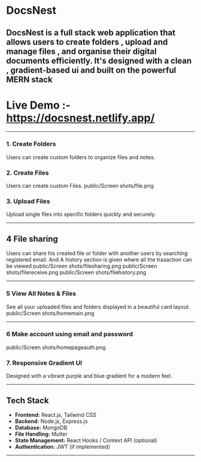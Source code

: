 # DocsNest 

**DocsNest** is a full stack web application that allows users to create folders , upload and manage files , and organise their digital documents efficiently. It's designed with a clean , gradient-based ui and built on the powerful MERN stack
---

# Live Demo :-  https://docsnest.netlify.app/
---

### 1. Create Folders  
Users can create custom folders to organize files and notes.

### 2. Create Files   
Users can create custom Files.
public/Screen shots/file.png

### 3. Upload Files  
Upload single files into specific folders quickly and securely.  

---

## 4 File sharing 
Users can share his created file or folder with another users by searching registered email. And A history section is given where all the trasaction can be viewed 
public/Screen shots/filesharing.png
public/Screen shots/filereceive.png
public/Screen shots/filehistory.png

---
### 5 View All Notes & Files  
See all your uploaded files and folders displayed in a beautiful card layout.  
public/Screen shots/homemain.png

---

### 6 Make account using email and password 
public/Screen shots/homepageauth.png

### 7. Responsive Gradient UI  
Designed with a vibrant purple and blue gradient for a modern feel.  

---

## Tech Stack

- **Frontend:** React.js, Tailwind CSS
- **Backend:** Node.js, Express.js
- **Database:** MongoDB
- **File Handling:** Multer
- **State Management:** React Hooks / Context API (optional)
- **Authentication:** JWT (if implemented)

---

